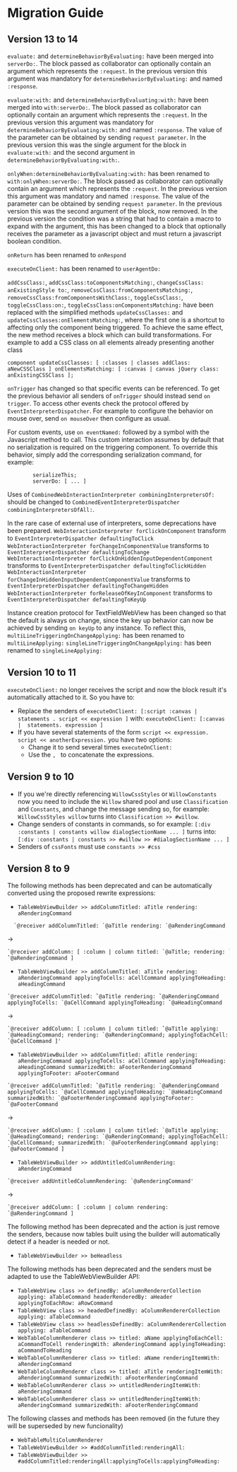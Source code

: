 # Migration Guide

## Version 13 to 14

`evaluate:` and `determineBehaviorByEvaluating:` have been merged into `serverDo:`. The block passed as collaborator can optionally contain an argument which represents the `:request`. In the previous version this argument was mandatory for `determineBehaviorByEvaluating:` and named `:response`.

`evaluate:with:` and `determineBehaviorByEvaluating:with:` have been merged into `with:serverDo:`. The block passed as collaborator can optionally contain an argument which represents the `:request`. In the previous version this argument was mandatory for `determineBehaviorByEvaluating:with:` and named `:response`. The value of the parameter can be obtained by sending `request parameter`. In the previous version this was the single argument for the block in `evaluate:with:` and the second argument in `determineBehaviorByEvaluating:with:`.

`onlyWhen:determineBehaviorByEvaluating:with:` has been renamed to `with:onlyWhen:serverDo:`. The block passed as collaborator can optionally contain an argument which represents the `:request`. In the previous version this argument was mandatory and named `:response`. The value of the parameter can be obtained by sending `request parameter`. In the previous version this was the second argument of the block, now removed. In the previous version the condition was a string that had to contain a macro to expand with the argument, this has been changed to a block that optionally receives the parameter as a javascript object and must return a javascript boolean condition.

`onReturn` has been renamed to `onRespond`

`executeOnClient:` has been renamed to `userAgentDo:`

`addCssClass:`, `addCssClass:toComponentsMatching:`, `changeCssClass: anExistingStyle to:`, `removeCssClass:fromComponentsMatching:`, `removeCssClass:fromComponentsWithClass:`, `toggleCssClass:`, `toggleCssClass:on:`, `toggleCssClass:onComponentsMatching:` have been replaced with the simplified methods `updateCssClasses:` and `updateCssClasses:onElementsMatching:`, where the first one is a shortcut to affecting only the component being triggered. To achieve the same effect, the new method receives a block which can build transformations. For example to add a CSS class on all elements already presenting another class
```
component updateCssClasses: [ :classes | classes addClass: aNewCSSClass ] onElementsMatching: [ :canvas | canvas jQuery class: anExistingCSSClass ];
```

`onTrigger` has changed so that specific events can be referenced. To get the previous behavior all senders of `onTrigger` should instead send `on trigger`. To access other events check the protocol offered by `EventInterpreterDispatcher`. For example to configure the behavior on mouse over, send `on mouseOver` then configure as usual.

For custom events, use `on eventNamed:` followed by a symbol with the Javascript method to call. This custom interaction assumes by default that no serialization is required on the triggering component. To override this behavior, simply add the corresponding serialization command, for example:
```	( selectionList on eventNamed: #blur )
		serializeThis;
		serverDo: [ ... ]
```

Uses of `CombinedWebInteractionInterpreter combiningInterpretersOf:` should be changed to `CombinedEventInterpreterDispatcher combiningInterpretersOfAll:`.

In the rare case of external use of interpreters, some deprecations have been prepared. 
`WebInteractionInterpreter forClickOnComponent` transform to `EventInterpreterDispatcher defaultingToClick`
`WebInteractionInterpreter forChangeInComponentValue` transforms to `EventInterpreterDispatcher defaultingToChange`
`WebInteractionInterpreter forClickOnHiddenInputDependentComponent` transforms to `EventInterpreterDispatcher defaultingToClickHidden`
`WebInteractionInterpreter forChangeInHiddenInputDependentComponentValue` transforms to `EventInterpreterDispatcher defaultingToChangeHidden`
`WebInteractionInterpreter forReleaseOfKeyInComponent` transforms to `EventInterpreterDispatcher defaultingToKeyUp`

Instance creation protocol for TextFieldWebView has been changed so that the default is always on change, since the key up behavior can now be achieved by sending `on keyUp` to any instance.
To reflect this,
`multiLineTriggeringOnChangeApplying:` has been renamed to `multiLineApplying:`
`singleLineTriggeringOnChangeApplying:` has been renamed to `singleLineApplying:`

## Version 10 to 11

`executeOnClient:` no longer receives the script and now the block result it's automatically attached to it. So you have to:

- Replace the senders of `executeOnClient: [:script :canvas |  statements . script << expression ]` with: `executeOnClient: [:canvas |  statements. expression ] `
- If you have several statements of the form `script << expression. script << anotherExpression.` you have two options:
  - Change it to send several times `executeOnClient:`
  - Use the `, ` to concatenate the expressions.

## Version 9 to 10

- If you we're directly referencing `WillowCssStyles` or `WillowConstants` now you need to include the `Willow` shared pool and use `Classification` and `Constants`, and change the message sending so, for example:
`WillowCssStyles willow` turns into `Classification >> #willow`.
- Change senders of constants in commands, so for example: `[:div :constants | constants willow dialogSectionName ... ]` turns into: `[:div :constants | constants >> #willow >> #dialogSectionName ... ]`
- Senders of `cssFonts` must use `constants >> #css`

## Version 8 to 9

The following methods has been deprecated and can be automatically converted using the proposed rewrite expressions:
- `TableWebViewBuilder >> addColumnTitled: aTitle rendering: aRenderingCommand`
```smalltalk
  `@receiver addColumnTitled: `@aTitle rendering: `@aRenderingCommand
```
->
```smalltalk
`@receiver addColumn: [ :column | column titled: `@aTitle; rendering: ̀`@aRenderingCommand ]
```  
- `TableWebViewBuilder >> addColumnTitled: aTitle rendering: aRenderingCommand applyingToCells: aCellCommand applyingToHeading: aHeadingCommand`
```smalltalk
`@receiver addColumnTitled: ̀`@aTitle rendering: ̀`@aRenderingCommand applyingToCells: `@aCellCommand applyingToHeading: ̀`@aHeadingCommand
```
->
```smalltalk
`@receiver addColumn: [ :column | column titled: ̀`@aTitle applying: `@aHeadingCommand; rendering: `@aRenderingCommand; applyingToEachCell: `@aCellCommand ]'
```
- `TableWebViewBuilder >> addColumnTitled: aTitle rendering: aRenderingCommand applyingToCells: aCellCommand applyingToHeading: aHeadingCommand summarizedWith: aFooterRenderingCommand applyingToFooter: aFooterCommand`
```smalltalk
`@receiver addColumnTitled: ̀`@aTitle rendering: `@aRenderingCommand applyingToCells: `@aCellCommand applyingToHeading: `@aHeadingCommand summarizedWith: `@aFooterRenderingCommand applyingToFooter: `@aFooterCommand
```
->
```smalltalk
`@receiver addColumn: [ :column | column titled: `@aTitle applying: `@aHeadingCommand; rendering: `@aRenderingCommand; applyingToEachCell: `@aCellCommand; summarizedWith: `@aFooterRenderingCommand applying: `@aFooterCommand ]
```
- `TableWebViewBuilder >> addUntitledColumnRendering: aRenderingCommand`
```smalltalk
`@receiver addUntitledColumnRendering: `@aRenderingCommand'
```
->
```smalltalk
`@receiver addColumn: [ :column | column rendering: `@aRenderingCommand ]
```

The following method has been deprecated and the action is just remove the senders, because now tables built using the builder will automatically detect if a header is needed or not.

- `TableWebViewBuilder >> beHeadless`

The following methods has been deprecated and the senders must be adapted to use the TableWebViewBuilder API:
- `TableWebView class >> definedBy: aColumnRendererCollection applying: aTableCommand headerRenderedBy: aHeader applyingToEachRow: aRowCommand`
- `TableWebView class >> headedDefinedBy: aColumnRendererCollection applying: aTableCommand`
- `TableWebView class >> headlessDefinedBy: aColumnRendererCollection applying: aTableCommand`
- `WebTableColumnRenderer class >> titled: aName applyingToEachCell: aCommandToCell renderingWith: aRenderingCommand applyingToHeading: aCommandToHeading`
- `WebTableColumnRenderer class >> titled: aName renderingItemWith: aRenderingCommand`
- `WebTableColumnRenderer class >> titled: aTitle renderingItemWith: aRenderingCommand summarizedWith: aFooterRenderingCommand `
- `WebTableColumnRenderer class >> untitledRenderingItemWith: aRenderingCommand`
- `WebTableColumnRenderer class >> untitledRenderingItemWith: aRenderingCommand summarizedWith: aFooterRenderingCommand`

The following classes and methods has been removed (in the future they will be superseded by new funcionality)
- `WebTableMultiColumnRenderer`
- `TableWebViewBuilder >> #addColumnTitled:renderingAll:`
- `TableWebViewBuilder >> #addColumnTitled:renderingAll:applyingToCells:applyingToHeading:`
